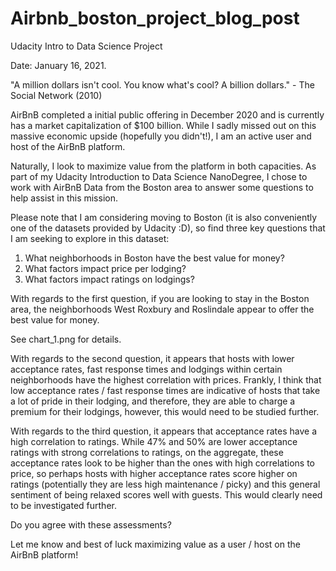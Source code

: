 # Airbnb_boston_project_blog_post
Udacity Intro to Data Science Project

Date: January 16, 2021.

"A million dollars isn't cool. You know what's cool? A billion dollars." - The Social Network (2010)

AirBnB completed a initial public offering in December 2020 and is currently has a market capitalization of $100 billion. While I sadly missed out on this massive economic upside (hopefully you didn't!), I am an active user and host of the AirBnB platform.

Naturally, I look to maximize value from the platform in both capacities. As part of my Udacity Introduction to Data Science NanoDegree, I chose to work with AirBnB Data from the Boston area to answer some questions to help assist in this mission.

Please note that I am considering moving to Boston (it is also conveniently one of the datasets provided by Udacity :D), so find three key questions that I am seeking to explore in this dataset:

1) What neighborhoods in Boston have the best value for money?
2) What factors impact price per lodging?
3) What factors impact ratings on lodgings?

With regards to the first question, if you are looking to stay in the Boston area, the neighborhoods West Roxbury and Roslindale appear to offer the best value for money.

See chart_1.png for details.

With regards to the second question, it appears that hosts with lower acceptance rates, fast response times and lodgings within certain neighborhoods have the highest correlation with prices. Frankly, I think that low acceptance rates / fast response times are indicative of hosts that take a lot of pride in their lodging, and therefore, they are able to charge a premium for their lodgings, however, this would need to be studied further.

With regards to the third question, it appears that acceptance rates have a high correlation to ratings. While 47% and 50% are lower acceptance ratings with strong correlations to ratings, on the aggregate, these acceptance rates look to be higher than the ones with high correlations to price, so perhaps hosts with higher acceptance rates score higher on ratings (potentially they are less high maintenance / picky) and this general sentiment of being relaxed scores well with guests. This would clearly need to be investigated further.

Do you agree with these assessments? 

Let me know and best of luck maximizing value as a user / host on the AirBnB platform!
